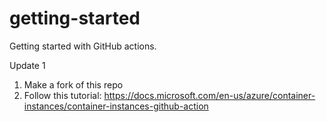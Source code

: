 # getting-started
Getting started with GitHub actions. 

Update 1 

1. Make a fork of this repo  
2. Follow this tutorial: https://docs.microsoft.com/en-us/azure/container-instances/container-instances-github-action
